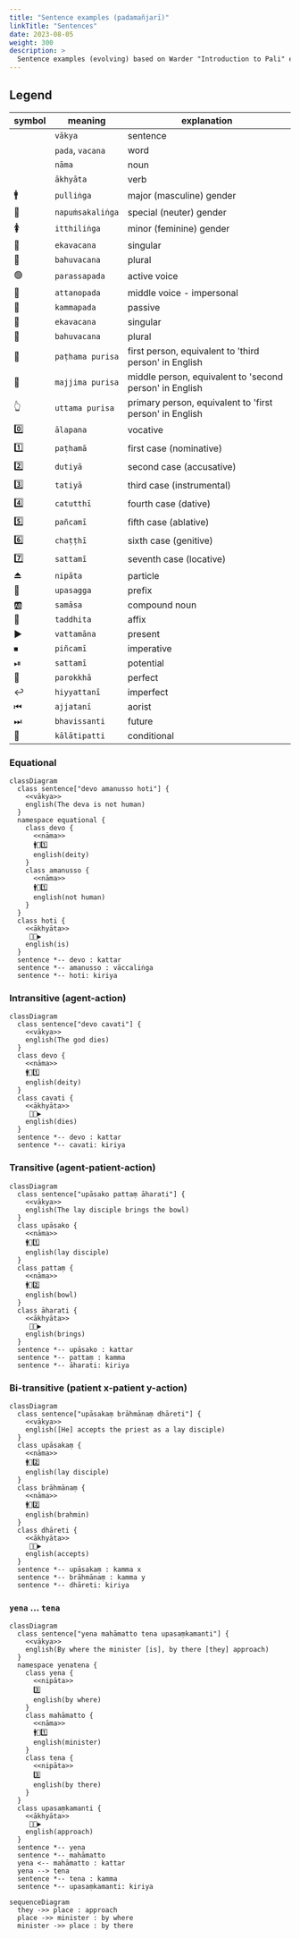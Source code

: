 ```yaml
---
title: "Sentence examples (padamañjarī)"
linkTitle: "Sentences"
date: 2023-08-05
weight: 300
description: >
  Sentence examples (evolving) based on Warder "Introduction to Pali" exercises
---
```


## Legend

| symbol | meaning | explanation |
| --- | --- | --- |
|  | `vākya` | sentence |
|  | `pada`, `vacana` | word |
|  | `nāma` | noun |
|  | `ākhyāta` | verb |
| 🚹 | `pulliṅga` | major (masculine) gender |
| 🚻 | `napuṁsakaliṅga` | special (neuter) gender |
| 🚺 | `itthiliṅga` | minor (feminine) gender |
| 👤 | `ekavacana` | singular |
| 👥 | `bahuvacana` | plural |
| 🟢 | `parassapada` | active voice
| 🔵 | `attanopada` | middle voice - impersonal |
| 🔴 | `kammapada` | passive
| 👤 | `ekavacana` | singular |
| 👥 | `bahuvacana` | plural |
| 🤟 | `paṭhama purisa` | first person, equivalent to 'third person' in English |
| 🤘 | `majjima purisa` | middle person, equivalent to 'second person' in English |
| 👆 | `uttama purisa` | primary person, equivalent to 'first person' in English |
| 0️⃣ | `ālapana` | vocative |
| 1️⃣ | `paṭhamā` | first case (nominative) |
| 2️⃣ | `dutiyā` | second case (accusative) |
| 3️⃣ | `tatiyā` | third case (instrumental) |
| 4️⃣ | `catutthī` | fourth case (dative) |
| 5️⃣ | `pañcamī` | fifth case (ablative) |
| 6️⃣ | `chaṭṭhī` | sixth case (genitive) |
| 7️⃣ | `sattamī` | seventh case (locative) |
| ⏏️ | `nipāta` | particle |
| 🔼 | `upasagga` |prefix |
| 🆎 | `samāsa` | compound noun |
| 🔽 | `taddhita` | affix |
| ▶️ | `vattamāna` | present |
| ⏹ | `piñcamī` | imperative |
| ⏯ | `sattamī` | potential |
| 🔄 | `parokkhā` | perfect |
| ↩️ | `hiyyattanī` | imperfect |
| ⏮ | `ajjatanī`| aorist |
| ⏭ | `bhavissanti` | future |
| 🔀 | `kālātipatti` | conditional |

### Equational

```mermaid
classDiagram
  class sentence["devo amanusso hoti"] {
    <<vākya>>
    english(The deva is not human)
  }
  namespace equational {
    class devo {
      <<nāma>>
      🚹👤1️⃣
      english(deity)
    }
    class amanusso {
      <<nāma>>
      🚹👤1️⃣
      english(not human)
    }
  }
  class hoti {
    <<ākhyāta>>
     👤🤟▶️
    english(is)
  }
  sentence *-- devo : kattar
  sentence *-- amanusso : vāccaliṅga
  sentence *-- hoti: kiriya
```

### Intransitive (agent-action)

```mermaid
classDiagram
  class sentence["devo cavati"] {
    <<vākya>>
    english(The god dies)
  }
  class devo {
    <<nāma>>
    🚹👤1️⃣
    english(deity)
  }
  class cavati {
    <<ākhyāta>>
     👤🤟▶️
    english(dies)
  }
  sentence *-- devo : kattar
  sentence *-- cavati: kiriya
```

### Transitive (agent-patient-action)

```mermaid
classDiagram
  class sentence["upāsako pattaṃ āharati"] {
    <<vākya>>
    english(The lay disciple brings the bowl)
  }
  class upāsako {
    <<nāma>>
    🚹👤1️⃣
    english(lay disciple)
  }
  class pattaṃ {
    <<nāma>>
    🚹👤2️⃣
    english(bowl)
  }
  class āharati {
    <<ākhyāta>>
     👤🤟▶️
    english(brings)
  }
  sentence *-- upāsako : kattar
  sentence *-- pattaṃ : kamma
  sentence *-- āharati: kiriya
```

### Bi-transitive (patient x-patient y-action)

```mermaid
classDiagram
  class sentence["upāsakaṃ brāhmānaṃ dhāreti"] {
    <<vākya>>
    english([He] accepts the priest as a lay disciple)
  }
  class upāsakaṃ {
    <<nāma>>
    🚹👤2️⃣
    english(lay disciple)
  }
  class brāhmānaṃ {
    <<nāma>>
    🚹👤2️⃣
    english(brahmin)
  }
  class dhāreti {
    <<ākhyāta>>
     👤🤟▶️
    english(accepts)
  }
  sentence *-- upāsakaṃ : kamma x
  sentence *-- brāhmānaṃ : kamma y
  sentence *-- dhāreti: kiriya
```

### `yena` ... `tena`

```mermaid
classDiagram
  class sentence["yena mahāmatto tena upasaṃkamanti"] {
    <<vākya>>
    english(By where the minister [is], by there [they] approach)
  }
  namespace yenatena {
    class yena {
      <<nipāta>>
      3️⃣
      english(by where)
    }
    class mahāmatto {
      <<nāma>>
      🚹👤1️⃣
      english(minister)
    }
    class tena {
      <<nipāta>>
      3️⃣
      english(by there)
    }
  }
  class upasaṃkamanti {
    <<ākhyāta>>
     👥🤟▶️
    english(approach)
  }
  sentence *-- yena
  sentence *-- mahāmatto
  yena <-- mahāmatto : kattar
  yena --> tena
  sentence *-- tena : kamma
  sentence *-- upasaṃkamanti: kiriya
```

```mermaid
sequenceDiagram
  they ->> place : approach
  place ->> minister : by where
  minister ->> place : by there
```
